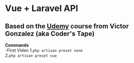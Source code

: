 # Vue + Laravel API
## Based on the [Udemy](https://www.udemy.com/laravel-api-development-vue-js-spa-from-scratch/) course from Victor Gonzalez (aka Coder's Tape)

**Commands**  
-First Video
       1.`php artisan preset none`  
       2.`php artisan preset vue`  
